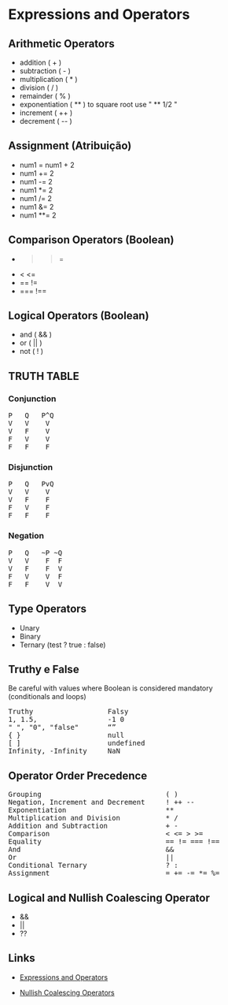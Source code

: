 # Expressions and Operators

## Arithmetic Operators

- addition ( + )
- subtraction ( - )
- multiplication ( * )
- division ( / )
- remainder ( % )
- exponentiation ( ** ) to square root use " ** 1/2 "
- increment ( ++ )
- decrement ( -- )

## Assignment (Atribuição)

- num1 = num1 + 2
- num1 += 2
- num1 -= 2
- num1 *= 2
- num1 /= 2
- num1 &= 2
- num1 **= 2

## Comparison Operators (Boolean)

- > >=
- < <=
- == !=
- === !==

## Logical Operators (Boolean)

- and ( && )
- or ( || )
- not ( ! )

## TRUTH TABLE

### Conjunction

<pre>
P   Q   P^Q
V   V    V
V   F    V
F   V    V
F   F    F
</pre>

### Disjunction

<pre>
P   Q   PvQ
V   V    V
V   F    F
F   V    F
F   F    F
</pre>

### Negation

<pre>
P   Q   ~P ~Q
V   V    F  F
V   F    F  V
F   V    V  F
F   F    V  V
</pre>

## Type Operators

- Unary
- Binary
- Ternary (test ? true : false)

## Truthy e False

Be careful with values where Boolean is considered mandatory (conditionals and loops)

<pre>
Truthy                  Falsy
1, 1.5,                 -1 0
" ", "0", "false"       “”
{ }                     null
[ ]                     undefined
Infinity, -Infinity     NaN
</pre>

## Operator Order Precedence

<pre>
Grouping                              ( )
Negation, Increment and Decrement     ! ++ --
Exponentiation                        **
Multiplication and Division           * /
Addition and Subtraction              + -
Comparison                            < <= > >=
Equality                              == != === !==
And                                   &&
Or                                    ||
Conditional Ternary                   ? :
Assignment                            = += -= *= %=
</pre>

## Logical and Nullish Coalescing Operator

- &&
- ||
- ??

## Links

- [Expressions and Operators](https://developer.mozilla.org/pt-BR/docs/Web/JavaScript/Guide/Expressions_and_Operators)

- [Nullish Coalescing Operators](https://developer.mozilla.org/en-US/docs/Web/JavaScript/Reference/Operators/Nullish_coalescing)

